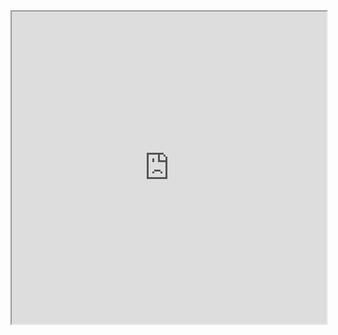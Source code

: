 <iframe width="100%" height="500px" src="https://drive.google.com/file/d/1qZnmQUedSIgDVWzRL_m0f2UGBx3_mqF-/preview"></iframe>
